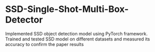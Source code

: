 # SSD-Single-Shot-Multi-Box-Detector
Implemented SSD object detection model using PyTorch framework. 
Trained and tested SSD model on different datasets and measured its accuracy to confirm the paper results
